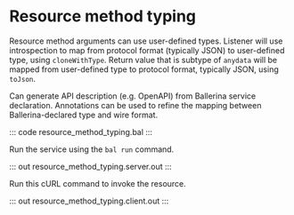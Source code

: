 # Resource method typing

Resource method arguments can use user-defined types. Listener will use introspection to map from protocol format  (typically JSON) to user-defined type, using `cloneWithType`. Return value that is subtype of `anydata` will be mapped from  user-defined type to protocol format, typically JSON, using `toJson`.

Can generate API description (e.g. OpenAPI) from Ballerina  service declaration. Annotations can be used to refine the mapping between Ballerina-declared type and wire format.

::: code resource_method_typing.bal :::

Run the service using the `bal run` command.

::: out resource_method_typing.server.out :::

Run this cURL command to invoke the resource.

::: out resource_method_typing.client.out :::

